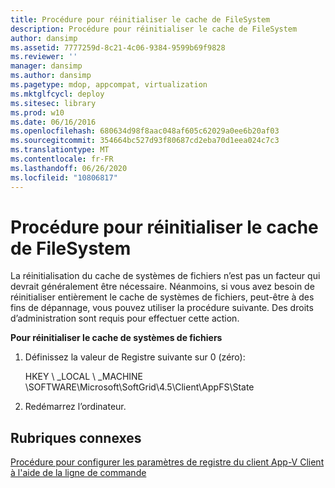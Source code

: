 ```yaml
---
title: Procédure pour réinitialiser le cache de FileSystem
description: Procédure pour réinitialiser le cache de FileSystem
author: dansimp
ms.assetid: 7777259d-8c21-4c06-9384-9599b69f9828
ms.reviewer: ''
manager: dansimp
ms.author: dansimp
ms.pagetype: mdop, appcompat, virtualization
ms.mktglfcycl: deploy
ms.sitesec: library
ms.prod: w10
ms.date: 06/16/2016
ms.openlocfilehash: 680634d98f8aac048af605c62029a0ee6b20af03
ms.sourcegitcommit: 354664bc527d93f80687cd2eba70d1eea024c7c3
ms.translationtype: MT
ms.contentlocale: fr-FR
ms.lasthandoff: 06/26/2020
ms.locfileid: "10806817"
---
```

# Procédure pour réinitialiser le cache de FileSystem


La réinitialisation du cache de systèmes de fichiers n’est pas un facteur qui devrait généralement être nécessaire. Néanmoins, si vous avez besoin de réinitialiser entièrement le cache de systèmes de fichiers, peut-être à des fins de dépannage, vous pouvez utiliser la procédure suivante. Des droits d’administration sont requis pour effectuer cette action.

**Pour réinitialiser le cache de systèmes de fichiers**

1.  Définissez la valeur de Registre suivante sur 0 (zéro):

    HKEY \ _LOCAL \ _MACHINE \\SOFTWARE\\Microsoft\\SoftGrid\\4.5\\Client\\AppFS\\State

2.  Redémarrez l’ordinateur.

## Rubriques connexes


[Procédure pour configurer les paramètres de registre du client App-V Client à l'aide de la ligne de commande](how-to-configure-the-app-v-client-registry-settings-by-using-the-command-line.md)

 

 





